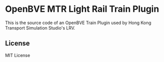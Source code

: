 # OpenBVE MTR Light Rail Train Plugin
This is the source code of an OpenBVE Train Plugin used by Hong Kong Transport Simulation Studio's LRV.

## License
MIT License